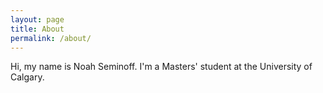 ```yaml
---
layout: page
title: About
permalink: /about/
---
```


Hi, my name is Noah Seminoff. I'm a Masters' student at the University of Calgary.
